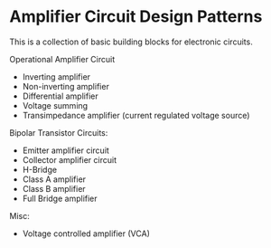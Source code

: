 # Amplifier Circuit Design Patterns

This is a collection of basic building blocks for electronic circuits.

Operational Amplifier Circuit
- Inverting amplifier
- Non-inverting amplifier
- Differential amplifier
- Voltage summing 
- Transimpedance amplifier (current regulated voltage source)

Bipolar Transistor Circuits:
- Emitter amplifier  circuit
- Collector amplifier circuit
- H-Bridge 
- Class A amplifier
- Class B amplifier
- Full Bridge amplifier

Misc:
- Voltage controlled amplifier (VCA)
